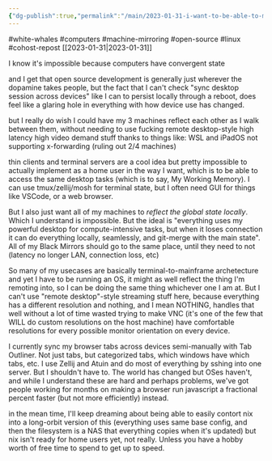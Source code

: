 ```yaml
---
{"dg-publish":true,"permalink":"/main/2023-01-31-i-want-to-be-able-to-mirror-my-machines-state-or-at-least-desktop-app-state-across-each-other/"}
---
```


#white-whales #computers #machine-mirroring #open-source #linux #cohost-repost 
[[2023-01-31\|2023-01-31]]

I know it's impossible because computers have convergent state

and I get that open source development is generally just wherever the dopamine takes people, but the fact that I can't check "sync desktop session across devices" like I can to persist locally through a reboot, does feel like a glaring hole in everything with how device use has changed.

but I really do wish I could have my 3 machines reflect each other as I walk between them, without needing to use fucking remote desktop-style high latency high video demand stuff thanks to things like: WSL and iPadOS not supporting x-forwarding (ruling out 2/4 machines)

thin clients and terminal servers are a cool idea but pretty impossible to actually implement as a home user in the way I want, which is to be able to access the same desktop tasks (which is to say, My Working Memory). I can use tmux/zellij/mosh for terminal state, but I often need GUI for things like VSCode, or a web browser.

But I also just want all of my machines to _reflect the global state locally_. Which I understand is impossible. But the ideal is "everything uses my powerful desktop for compute-intensive tasks, but when it loses connection it can do everything locally, seamlessly, and git-merge with the main state". All of my Black Mirrors should go to the same place, until they need to not (latency no longer LAN, connection loss, etc)

So many of my usecases are basically terminal-to-mainframe archetecture and yet I have to be running an OS, it might as well reflect the thing I'm remoting into, so I can be doing the same thing whichever one I am at. But I can't use "remote desktop"-style streaming stuff here, because everything has a different resolution and nothing, and I mean NOTHING, handles that well without a lot of time wasted trying to make VNC (it's one of the few that WILL do custom resolutions on the host machine) have comfortable resolutions for every possible monitor orientation on every device.

I currently sync my browser tabs across devices semi-manually with Tab Outliner. Not just tabs, but categorized tabs, which windows have which tabs, etc. I use Zellij and Atuin and do most of everything by sshing into one server. But I shouldn't have to. The world has changed but OSes haven't, and while I understand these are hard and perhaps problems, we've got people working for months on making a browser run javascript a fractional percent faster (but not more efficiently) instead.

in the mean time, I'll keep dreaming about being able to easily contort nix into a long-orbit version of this (everything uses same base config, and then the filesystem is a NAS that everything copies when it's updated) but nix isn't ready for home users yet, not really. Unless you have a hobby worth of free time to spend to get up to speed.